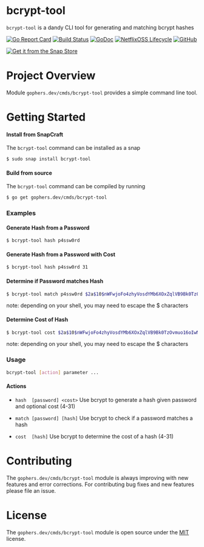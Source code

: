 bcrypt-tool
===========

`bcrypt-tool` is a dandy CLI tool for generating and matching bcrypt hashes

[![Go Report Card](https://goreportcard.com/badge/gophers.dev/cmds/bcrypt-tool)](https://goreportcard.com/report/gophers.dev/cmds/bcrypt-tool)
[![Build Status](https://travis-ci.com/shoenig/bcrypt-tool.svg?branch=master)](https://travis-ci.com/shoenig/bcrypt-tool)
[![GoDoc](https://godoc.org/gophers.dev/cmds/bcrypt-tool?status.svg)](https://godoc.org/gophers.dev/cmds/bcrypt-tool)
[![NetflixOSS Lifecycle](https://img.shields.io/osslifecycle/shoenig/bcrypt-tool.svg)](OSSMETADATA)
[![GitHub](https://img.shields.io/github/license/shoenig/bcrypt-tool.svg)](LICENSE)

[![Get it from the Snap Store](https://snapcraft.io/static/images/badges/en/snap-store-white.svg)](https://snapcraft.io/bcrypt-tool)

# Project Overview

Module `gophers.dev/cmds/bcrypt-tool` provides a simple command line tool.

# Getting Started

#### Install from SnapCraft
The `bcrypt-tool` command can be installed as a snap
```bash
$ sudo snap install bcrypt-tool
```

#### Build from source
The `bcrypt-tool` command can be compiled by running
```bash
$ go get gophers.dev/cmds/bcrypt-tool
```

### Examples

#### Generate Hash from a Password
```bash
$ bcrypt-tool hash p4ssw0rd
```
    
#### Generate Hash from a Password with Cost
```bash
$ bcrypt-tool hash p4ssw0rd 31
```
    
#### Determine if Password matches Hash
```bash
$ bcrypt-tool match p4ssw0rd $2a$10$nWFwjoFo4zhyVosdYMb6XOxZqlVB9Bk0TzOvmuo16oIwMZJXkpanW
```

note: depending on your shell, you may need to escape the $ characters

#### Determine Cost of Hash
```bash
$ bcrypt-tool cost $2a$10$nWFwjoFo4zhyVosdYMb6XOxZqlVB9Bk0TzOvmuo16oIwMZJXkpanW
```
    
note: depending on your shell, you may need to escape the $ characters

### Usage
```bash
bcrypt-tool [action] parameter ...
```

#### Actions

- `hash  [password] <cost>` Use bcrypt to generate a hash given password and optional cost (4-31)

- `match [password] [hash]` Use bcrypt to check if a password matches a hash

- `cost  [hash]` Use bcrypt to determine the cost of a hash (4-31)

# Contributing

The `gophers.dev/cmds/bcrypt-tool` module is always improving with new features
and error corrections. For contributing bug fixes and new features please file an issue.

# License

The `gophers.dev/cmds/bcrypt-tool` module is open source under the [MIT](LICENSE) license.
